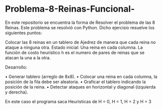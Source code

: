 # Problema-8-Reinas-Funcional-
En este repositorio se encuentra la forma de Resolver el problema de las 8 Reinas. Este problema se resolvió con Python. Dicho ejercisio resuelve los siguientes puntos:

Colocar las 8 reinas en un tablero de Ajedrez de manera que cada reina no ataque a ninguna otra.
Estado inicial: Una reina en cada columna.
La función de costo heurístico h es el numero de pares de reinas que se atacan la una a la otra.

Desarrollo:

•	Generar tablero (arreglo de 8x8).
•	Colocar una reina en cada columna, la posición de la fila debe ser aleatoria.
•	Graficar el tablero indicando la posición de la reina.
•	Detectar ataques en horizontal y diagonal (izquierda y derecha). 

En este caso el programa saca Heuristicas de H = 0, H = 1, H = 2 y H = 3
